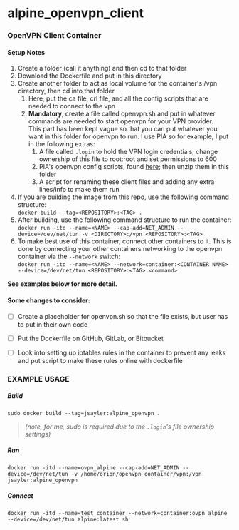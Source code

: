 # alpine_openvpn_client
### OpenVPN Client Container

#### Setup Notes

1. Create a folder (call it anything) and then cd to that folder
2. Download the Dockerfile and put in this directory
3. Create another folder to act as local volume for the container's /vpn directory, then cd into that folder
	1. Here, put the ca file, crl file, and all the config scripts that are needed to connect to the vpn
	2. **Mandatory**, create a file called openvpn.sh and put in whatever commands are needed to start openvpn for your VPN provider.<br>This part has been kept vague so that you can put whatever you want in this folder for openvpn to run. I use PIA so for example, I put in the following extras:
		1. A file called `.login` to hold the VPN login credentials; change ownership of this file to root:root and set permissions to 600
		2. PIA's openvpn config scripts, found [here](https://www.privateinternetaccess.com/helpdesk/kb/articles/what-s-the-difference-between-the-ovpn-files); then unzip them in this folder
		3. A script for renaming these client files and adding any extra lines/info to make them run
4. If you are building the image from this repo, use the following command structure:<br>`docker build --tag=<REPOSITORY>:<TAG> .`
5. After building, use the following command structure to run the container:<br>`docker run -itd --name=<NAME> --cap-add=NET_ADMIN --device=/dev/net/tun -v <DIRECTORY>:/vpn <REPOSITORY>:<TAG>`
6. To make best use of this container, connect other containers to it. This is done by connecting your other containers networking to the openvpn container via the `--network` switch:<br>`docker run -itd --name=<NAME> --network=container:<CONTAINER NAME> --device=/dev/net/tun <REPOSITORY>:<TAG> <command>`

**See examples below for more detail.**

#### Some changes to consider:
	
- [ ] Create a placeholder for openvpn.sh so that the file exists, but user has to put in their own code
- [ ] Put the Dockerfile on GitHub, GitLab, or Bitbucket
- [ ] Look into setting up iptables rules in the container to prevent any leaks and put script to make these rules online with dockerfile


### EXAMPLE USAGE

##### _Build_

`sudo docker build --tag=jsayler:alpine_openvpn .`
>_(note, for me, sudo is required due to the `.login`'s file ownership settings)_

##### _Run_

`docker run -itd --name=ovpn_alpine --cap-add=NET_ADMIN --device=/dev/net/tun -v /home/orion/openvpn_container/vpn:/vpn jsayler:alpine_openvpn`

##### _Connect_

`docker run -itd --name=test_container --network=container:ovpn_alpine --device=/dev/net/tun alpine:latest sh`
